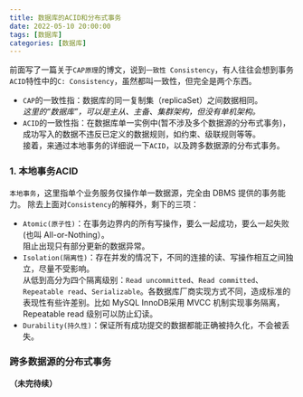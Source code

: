 ```yaml
---
title: 数据库的ACID和分布式事务  
date: 2022-05-10 20:00:00  
tags: [数据库]   
categories: [数据库]  
---
```


前面写了一篇关于`CAP原理`的博文，说到`一致性 Consistency`，有人往往会想到事务`ACID`特性中的`C: Consistency`，虽然都叫一致性，但完全是两个东西。  

- `CAP`的一致性指：数据库的同一复制集（replicaSet）之间数据相同。  
	_这里的“数据库”，可以是主从、主备、集群架构，但没有单机架构。_
- `ACID`的一致性指：在数据库单一实例中(暂不涉及多个数据源的分布式事务)，成功写入的数据不违反已定义的数据规则，如约束、级联规则等等。    
接着，来通过本地事务的详细说一下`ACID`，以及跨多数据源的分布式事务。  
<!-- more -->

### 1. 本地事务ACID
`本地事务`，这里指单个业务服务仅操作单一数据源，完全由 DBMS 提供的事务能力。
除去上面对`Consistency`的解释外，剩下的三项：  

- `Atomic(原子性)`：在事务边界内的所有写操作，要么一起成功，要么一起失败(也叫 All-or-Nothing）。  
阻止出现只有部分更新的数据异常。  
- `Isolation(隔离性)`：存在并发的情况下，不同的连接的读、写操作相互之间独立，尽量不受影响。  
从低到高分为四个隔离级别：`Read uncommitted`、`Read committed`、`Repeatable read`、`Serializable`。各数据库厂商实现方式不同，造成标准的表现性有些许差别。比如 MySQL InnoDB采用 MVCC 机制实现事务隔离，Repeatable read 级别可以防止幻读。
- `Durability(持久性)`：保证所有成功提交的数据都能正确被持久化，不会被丢失。

### 跨多数据源的分布式事务

__（未完待续）__

